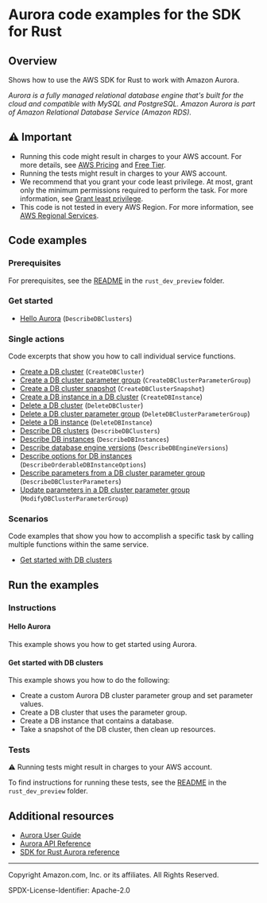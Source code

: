 <!--Generated by WRITEME on 2023-10-20 14:08:48.733068 (UTC)-->
# Aurora code examples for the SDK for Rust

## Overview

Shows how to use the AWS SDK for Rust to work with Amazon Aurora.

<!--custom.overview.start-->
<!--custom.overview.end-->

*Aurora is a fully managed relational database engine that's built for the cloud and compatible with MySQL and PostgreSQL. Amazon Aurora is part of Amazon Relational Database Service (Amazon RDS).*

## ⚠ Important

* Running this code might result in charges to your AWS account. For more details, see [AWS Pricing](https://aws.amazon.com/pricing/?aws-products-pricing.sort-by=item.additionalFields.productNameLowercase&aws-products-pricing.sort-order=asc&awsf.Free%20Tier%20Type=*all&awsf.tech-category=*all) and [Free Tier](https://aws.amazon.com/free/?all-free-tier.sort-by=item.additionalFields.SortRank&all-free-tier.sort-order=asc&awsf.Free%20Tier%20Types=*all&awsf.Free%20Tier%20Categories=*all).
* Running the tests might result in charges to your AWS account.
* We recommend that you grant your code least privilege. At most, grant only the minimum permissions required to perform the task. For more information, see [Grant least privilege](https://docs.aws.amazon.com/IAM/latest/UserGuide/best-practices.html#grant-least-privilege).
* This code is not tested in every AWS Region. For more information, see [AWS Regional Services](https://aws.amazon.com/about-aws/global-infrastructure/regional-product-services).

<!--custom.important.start-->
<!--custom.important.end-->

## Code examples

### Prerequisites

For prerequisites, see the [README](../../README.md#Prerequisites) in the `rust_dev_preview` folder.


<!--custom.prerequisites.start-->
<!--custom.prerequisites.end-->


### Get started

* [Hello Aurora](src/aurora_scenario/mod.rs#L264) (`DescribeDBClusters`)

### Single actions

Code excerpts that show you how to call individual service functions.

* [Create a DB cluster](src/aurora_scenario/mod.rs#L354) (`CreateDBCluster`)
* [Create a DB cluster parameter group](src/aurora_scenario/mod.rs#L205) (`CreateDBClusterParameterGroup`)
* [Create a DB cluster snapshot](src/aurora_scenario/mod.rs#L354) (`CreateDBClusterSnapshot`)
* [Create a DB instance in a DB cluster](src/aurora_scenario/mod.rs#L354) (`CreateDBInstance`)
* [Delete a DB cluster](src/aurora_scenario/mod.rs#L514) (`DeleteDBCluster`)
* [Delete a DB cluster parameter group](src/aurora_scenario/mod.rs#L514) (`DeleteDBClusterParameterGroup`)
* [Delete a DB instance](src/aurora_scenario/mod.rs#L514) (`DeleteDBInstance`)
* [Describe DB clusters](src/aurora_scenario/mod.rs#L354) (`DescribeDBClusters`)
* [Describe DB instances](src/aurora_scenario/mod.rs#L514) (`DescribeDBInstances`)
* [Describe database engine versions](src/aurora_scenario/mod.rs#L144) (`DescribeDBEngineVersions`)
* [Describe options for DB instances](src/aurora_scenario/mod.rs#L181) (`DescribeOrderableDBInstanceOptions`)
* [Describe parameters from a DB cluster parameter group](None) (`DescribeDBClusterParameters`)
* [Update parameters in a DB cluster parameter group](src/aurora_scenario/mod.rs#L317) (`ModifyDBClusterParameterGroup`)

### Scenarios

Code examples that show you how to accomplish a specific task by calling multiple
functions within the same service.

* [Get started with DB clusters](rust_dev_preview/examples/aurora/src/aurora_scenario/mod.rs)

## Run the examples

### Instructions


<!--custom.instructions.start-->
<!--custom.instructions.end-->

#### Hello Aurora

This example shows you how to get started using Aurora.



#### Get started with DB clusters

This example shows you how to do the following:

* Create a custom Aurora DB cluster parameter group and set parameter values.
* Create a DB cluster that uses the parameter group.
* Create a DB instance that contains a database.
* Take a snapshot of the DB cluster, then clean up resources.

<!--custom.scenario_prereqs.aurora_Scenario_GetStartedClusters.start-->
<!--custom.scenario_prereqs.aurora_Scenario_GetStartedClusters.end-->


<!--custom.scenarios.aurora_Scenario_GetStartedClusters.start-->
<!--custom.scenarios.aurora_Scenario_GetStartedClusters.end-->

### Tests

⚠ Running tests might result in charges to your AWS account.


To find instructions for running these tests, see the [README](../../README.md#Tests)
in the `rust_dev_preview` folder.



<!--custom.tests.start-->
<!--custom.tests.end-->

## Additional resources

* [Aurora User Guide](https://docs.aws.amazon.com/AmazonRDS/latest/AuroraUserGuide/CHAP_AuroraOverview.html)
* [Aurora API Reference](https://docs.aws.amazon.com/AmazonRDS/latest/APIReference/Welcome.html)
* [SDK for Rust Aurora reference](https://docs.rs/aws-sdk-rds/latest/aws_sdk_rds/)

<!--custom.resources.start-->
<!--custom.resources.end-->

---

Copyright Amazon.com, Inc. or its affiliates. All Rights Reserved.

SPDX-License-Identifier: Apache-2.0